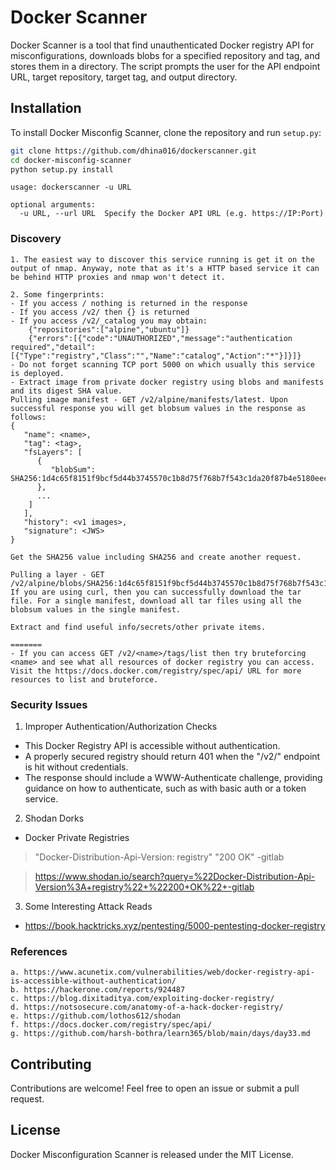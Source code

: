 # Docker Scanner

Docker Scanner is a tool that find unauthenticated Docker registry API for misconfigurations, downloads blobs for a specified repository and tag, and stores them in a directory. The script prompts the user for the API endpoint URL, target repository, target tag, and output directory.

## Installation

To install Docker Misconfig Scanner, clone the repository and run `setup.py`:

```bash
git clone https://github.com/dhina016/dockerscanner.git
cd docker-misconfig-scanner
python setup.py install
```

```
usage: dockerscanner -u URL

optional arguments:
  -u URL, --url URL  Specify the Docker API URL (e.g. https://IP:Port)
```

### Discovery
```
1. The easiest way to discover this service running is get it on the output of nmap. Anyway, note that as it's a HTTP based service it can be behind HTTP proxies and nmap won't detect it.

2. Some fingerprints:
- If you access / nothing is returned in the response
- If you access /v2/ then {} is returned
- If you access /v2/_catalog you may obtain:
	{"repositories":["alpine","ubuntu"]}
	{"errors":[{"code":"UNAUTHORIZED","message":"authentication required","detail":[{"Type":"registry","Class":"","Name":"catalog","Action":"*"}]}]}
- Do not forget scanning TCP port 5000 on which usually this service is deployed.
- Extract image from private docker registry using blobs and manifests and its digest SHA value.
Pulling image manifest - GET /v2/alpine/manifests/latest. Upon successful response you will get blobsum values in the response as follows:
{
   "name": <name>,
   "tag": <tag>,
   "fsLayers": [
      {
         "blobSum": SHA256:1d4c65f8151f9bcf5d44b3745570c1b8d75f768b7f543c1da20f87b4e5180eec
      },
      ...
    ]
   ],
   "history": <v1 images>,
   "signature": <JWS>
}

Get the SHA256 value including SHA256 and create another request.

Pulling a layer - GET /v2/alpine/blobs/SHA256:1d4c65f8151f9bcf5d44b3745570c1b8d75f768b7f543c1da20f87b4e5180eec
If you are using curl, then you can successfully download the tar file. For a single manifest, download all tar files using all the blobsum values in the single manifest.

Extract and find useful info/secrets/other private items.

=======
- If you can access GET /v2/<name>/tags/list then try bruteforcing <name> and see what all resources of docker registry you can access. Visit the https://docs.docker.com/registry/spec/api/ URL for more resources to list and bruteforce.

```

### Security Issues

1. Improper Authentication/Authorization Checks
- This Docker Registry API is accessible without authentication. 
- A properly secured registry should return 401 when the "/v2/" endpoint is hit without credentials. 
- The response should include a WWW-Authenticate challenge, providing guidance on how to authenticate, such as with basic auth or a token service.

2. Shodan Dorks 
- Docker Private Registries

> "Docker-Distribution-Api-Version: registry" "200 OK" -gitlab

> https://www.shodan.io/search?query=%22Docker-Distribution-Api-Version%3A+registry%22+%22200+OK%22+-gitlab

3. Some Interesting Attack Reads
- https://book.hacktricks.xyz/pentesting/5000-pentesting-docker-registry


### References

```
a. https://www.acunetix.com/vulnerabilities/web/docker-registry-api-is-accessible-without-authentication/
b. https://hackerone.com/reports/924487
c. https://blog.dixitaditya.com/exploiting-docker-registry/
d. https://notsosecure.com/anatomy-of-a-hack-docker-registry/
e. https://github.com/lothos612/shodan
f. https://docs.docker.com/registry/spec/api/
g. https://github.com/harsh-bothra/learn365/blob/main/days/day33.md
```

## Contributing
Contributions are welcome! Feel free to open an issue or submit a pull request.

## License
Docker Misconfiguration Scanner is released under the MIT License.

